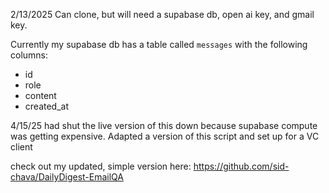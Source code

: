 2/13/2025
Can clone, but will need a supabase db, open ai key, and gmail key. 

Currently my supabase db has a table called `messages` with the following columns:
- id
- role
- content
- created_at

4/15/25
had shut the live version of this down because supabase compute was getting expensive.
Adapted a version of this script and set up for a VC client

check out my updated, simple version here: https://github.com/sid-chava/DailyDigest-EmailQA
